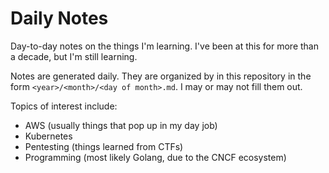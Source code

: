 # Daily Notes

Day-to-day notes on the things I'm learning. I've been at this for more than a decade, but I'm still learning.

Notes are generated daily. They are organized by in this repository in the form `<year>/<month>/<day of month>.md`. I may or may not fill them out.

Topics of interest include:

* AWS (usually things that pop up in my day job)
* Kubernetes
* Pentesting (things learned from CTFs)
* Programming (most likely Golang, due to the CNCF ecosystem)